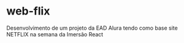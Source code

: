 # web-flix
Desenvolvimento de um projeto da EAD Alura tendo como base site NETFLIX na semana da Imersão React
